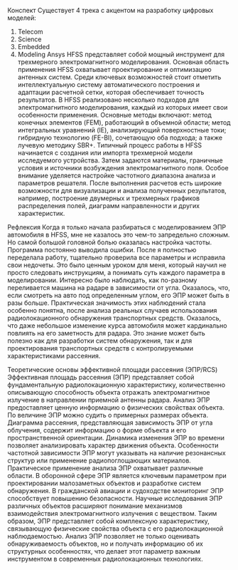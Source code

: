 Конспект
Существует 4 трека с акцентом на разработку цифровых моделей:
1.	Telecom
2.	Science 
3.	Embedded
4.	Modeling
Ansys HFSS представляет собой мощный инструмент для трехмерного электромагнитного моделирования. Основная область применения HFSS охватывает проектирование и оптимизацию антенных систем. 
Среди ключевых возможностей стоит отметить интеллектуальную систему автоматического построения и адаптации расчетной сетки, которая обеспечивает точность результатов. 
В HFSS реализовано несколько подходов для электромагнитного моделирования, каждый из которых имеет свои особенности применения. Основные методы включают: метод конечных элементов (FEM), работающий в объемной области; метод интегральных уравнений (IE), анализирующий поверхностные токи; гибридную технологию (FE-BI), сочетающую оба подхода; а также лучевую методику SBR+.
Типичный процесс работы в HFSS начинается с создания или импорта трехмерной модели исследуемого устройства. Затем задаются материалы, граничные условия и источники возбуждения электромагнитного поля. Особое внимание уделяется настройке частотного диапазона анализа и параметров решателя. После выполнения расчетов есть широкие возможности для визуализации и анализа полученных результатов, например, построение двумерных и трехмерных графиков распределения полей, диаграмм направленности и других характеристик.

Рефлексия
Когда я только начала разбираться с моделированием ЭПР автомобиля в HFSS, мне не казалось это чем-то запредельно сложным. 
Но самой большой головной болью оказалась настройка частоты. Программа постоянно выводила ошибки. После я полностью переделала работу, тщательно проверила все параметры и исправила свои недочеты. Это было ценным уроком для меня, который научил не просто следовать инструкциям, а понимать суть каждого параметра в моделировании.
Интересно было наблюдать, как по-разному переливается машина на радаре в зависимости от угла. Оказалось, что, если смотреть на авто под определенным углом, его ЭПР может быть в разы больше.
Практическая значимость этих наблюдений стала особенно понятна, после анализа реальных случаев использования радиолокационного обнаружения транспортных средств. Оказалось, что даже небольшое изменение курса автомобиля может кардинально повлиять на его заметность для радара. Это знание может быть полезно как для разработки систем обнаружения, так и для проектирования транспортных средств с контролируемыми характеристиками рассеяния.


Теоретические основы эффективной площади рассеяния (ЭПР/RCS)
Эффективная площадь рассеяния (ЭПР) представляет собой фундаментальную радиолокационную характеристику, количественно описывающую способность объекта отражать электромагнитное излучение в направлении приемной антенны радара. 
Анализ ЭПР предоставляет ценную информацию о физических свойствах объекта. По величине ЭПР можно судить о примерных размерах объекта. Диаграмма рассеяния, представляющая зависимость ЭПР от угла облучения, содержит информацию о форме объекта и его пространственной ориентации. Динамика изменения ЭПР во времени позволяет анализировать характер движения объекта. Особенности частотной зависимости ЭПР могут указывать на наличие резонансных структур или применение радиопоглощающих материалов.
Практическое применение анализа ЭПР охватывает различные области. В оборонной сфере ЭПР является ключевым параметром при проектировании малозаметных объектов и разработке систем обнаружения. В гражданской авиации и судоходстве мониторинг ЭПР способствует повышению безопасности. Научные исследования ЭПР различных объектов расширяют понимание механизмов взаимодействия электромагнитного излучения с веществом.
Таким образом, ЭПР представляет собой комплексную характеристику, связывающую физические свойства объекта с его радиолокационной наблюдаемостью. Анализ ЭПР позволяет не только оценивать обнаруживаемость объектов, но и получать информацию об их структурных особенностях, что делает этот параметр важным инструментом в современных радиолокационных технологиях.
 
